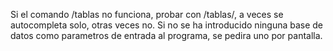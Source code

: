 Si el comando /tablas no funciona, probar con /tablas/, a veces se autocompleta solo, otras veces no.
Si no se ha introducido ninguna base de datos como parametros de entrada al programa, se pedira uno por pantalla. 
